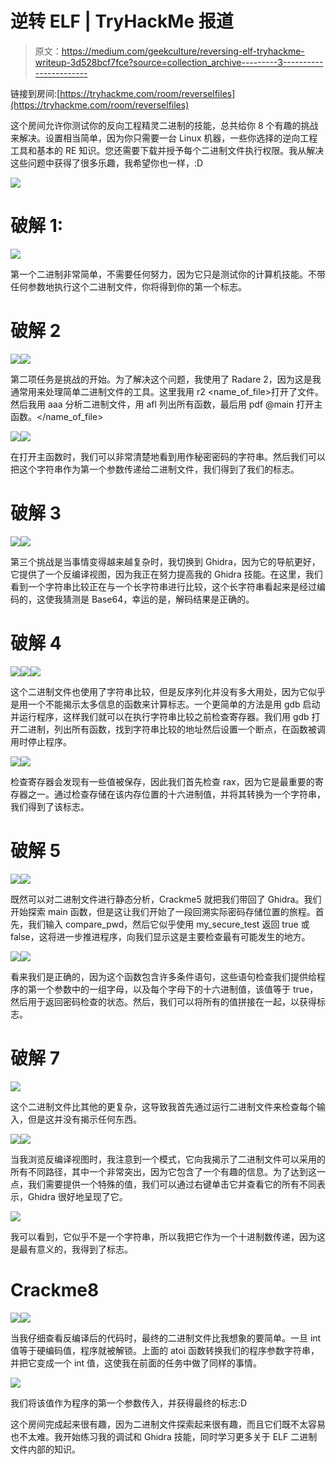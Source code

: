 # 逆转 ELF | TryHackMe 报道

> 原文：<https://medium.com/geekculture/reversing-elf-tryhackme-writeup-3d528bcf7fce?source=collection_archive---------3----------------------->

链接到房间:[https://tryhackme.com/room/reverselfiles](https://tryhackme.com/room/reverselfiles)

这个房间允许你测试你的反向工程精灵二进制的技能，总共给你 8 个有趣的挑战来解决。设置相当简单，因为你只需要一台 Linux 机器，一些你选择的逆向工程工具和基本的 RE 知识。您还需要下载并授予每个二进制文件执行权限。我从解决这些问题中获得了很多乐趣，我希望你也一样，:D

![](img/92aaa380145a7aa594eec8b74806bb33.png)

# **破解 1:**

![](img/3c5938f00608f6239979d4c8101880de.png)

第一个二进制非常简单，不需要任何努力，因为它只是测试你的计算机技能。不带任何参数地执行这个二进制文件，你将得到你的第一个标志。

# **破解 2**

![](img/89c3638f435a56611ad96bcd1a107a7c.png)![](img/6ce98d8304a7d6063e3cb8dc3dc34e65.png)

第二项任务是挑战的开始。为了解决这个问题，我使用了 Radare 2，因为这是我通常用来处理简单二进制文件的工具。这里我用 r2 <name_of_file>打开了文件。然后我用 aaa 分析二进制文件，用 afl 列出所有函数，最后用 pdf @main 打开主函数。</name_of_file>

![](img/a9fd4d226d840abad3760022a074b7da.png)![](img/37ed114147ba5b49a45febcba78f4f0b.png)

在打开主函数时，我们可以非常清楚地看到用作秘密密码的字符串。然后我们可以把这个字符串作为第一个参数传递给二进制文件，我们得到了我们的标志。

# **破解 3**

![](img/320f2981be3fdaea21dd06f9db92727c.png)![](img/5ca4f2807d5862d273d1b0e1d47f927c.png)

第三个挑战是当事情变得越来越复杂时，我切换到 Ghidra，因为它的导航更好，它提供了一个反编译视图，因为我正在努力提高我的 Ghidra 技能。在这里，我们看到一个字符串比较正在与一个长字符串进行比较，这个长字符串看起来是经过编码的，这使我猜测是 Base64，幸运的是，解码结果是正确的。

# **破解 4**

![](img/03af0ea214fef30a1309b06588483565.png)![](img/a84425a415c33811a7af178842d98b67.png)![](img/825c8209b4b945411405e7878f6effa0.png)

这个二进制文件也使用了字符串比较，但是反序列化并没有多大用处，因为它似乎是用一个不能揭示太多信息的函数来计算标志。一个更简单的方法是用 gdb 启动并运行程序，这样我们就可以在执行字符串比较之前检查寄存器。我们用 gdb 打开二进制，列出所有函数，找到字符串比较的地址然后设置一个断点，在函数被调用时停止程序。

![](img/56809993f3cb8c46374860add78c92fd.png)![](img/b50bae6e4d09a5186cf4d62d11465f85.png)

检查寄存器会发现有一些值被保存，因此我们首先检查 rax，因为它是最重要的寄存器之一。通过检查存储在该内存位置的十六进制值，并将其转换为一个字符串，我们得到了该标志。

# **破解 5**

![](img/419881b6ac6639997dccc561d187c74c.png)![](img/3407e770ee4dac641986d460270ed45a.png)

既然可以对二进制文件进行静态分析，Crackme5 就把我们带回了 Ghidra。我们开始探索 main 函数，但是这让我们开始了一段回溯实际密码存储位置的旅程。首先，我们输入 compare_pwd，然后它似乎使用 my_secure_test 返回 true 或 false，这将进一步推进程序，向我们显示这是主要检查最有可能发生的地方。

![](img/3de07057a2bf0b5088df352986b483b4.png)![](img/818d66478d482a2dc16dee1076ff6884.png)

看来我们是正确的，因为这个函数包含许多条件语句，这些语句检查我们提供给程序的第一个参数中的一组字母，以及每个字母下的十六进制值，该值等于 true，然后用于返回密码检查的状态。然后，我们可以将所有的值拼接在一起，以获得标志。

# **破解 7**

![](img/3dc32ab577752e13a99c65c4ef50f7d9.png)

这个二进制文件比其他的更复杂，这导致我首先通过运行二进制文件来检查每个输入，但是这并没有揭示任何东西。

![](img/ce4e48faa68d7cc56ee61eae65a1dc90.png)![](img/74cd21f97a144f643b33f641cdb2f607.png)

当我浏览反编译视图时，我注意到一个模式，它向我揭示了二进制文件可以采用的所有不同路径，其中一个非常突出，因为它包含了一个有趣的信息。为了达到这一点，我们需要提供一个特殊的值，我们可以通过右键单击它并查看它的所有不同表示，Ghidra 很好地呈现了它。

![](img/9985b84f8cecc1ad9f74f70c72e1eb7b.png)

我可以看到，它似乎不是一个字符串，所以我把它作为一个十进制数传递，因为这是最有意义的，我得到了标志。

# **Crackme8**

![](img/e0bd56a7811b47ce867c99b30d3f4dac.png)![](img/b5fd110e32e62b6bfa7d8edc593af4c4.png)

当我仔细查看反编译后的代码时，最终的二进制文件比我想象的要简单。一旦 int 值等于硬编码值，程序就被解锁。上面的 atoi 函数转换我们的程序参数字符串，并把它变成一个 int 值，这使我在前面的任务中做了同样的事情。

![](img/0b006413c7000736790cf7c11ae10837.png)

我们将该值作为程序的第一个参数传入，并获得最终的标志:D

这个房间完成起来很有趣，因为二进制文件探索起来很有趣，而且它们既不太容易也不太难。我开始练习我的调试和 Ghidra 技能，同时学习更多关于 ELF 二进制文件内部的知识。